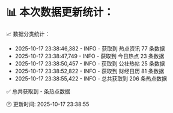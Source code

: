 📊 本次数据更新统计：
==========================

📈 数据分类统计：
- 2025-10-17 23:38:46,382 - INFO - 获取到 热点资讯 77 条数据
- 2025-10-17 23:38:47,749 - INFO - 获取到 今日热点 23 条数据
- 2025-10-17 23:38:50,457 - INFO - 获取到 公社热帖 25 条数据
- 2025-10-17 23:38:52,822 - INFO - 获取到 财经日历 81 条数据
- 2025-10-17 23:38:55,422 - INFO - 总共获取到 206 条热点数据

✅ 总共获取到 - 条热点数据

🕐 更新时间: 2025-10-17 23:38:55
